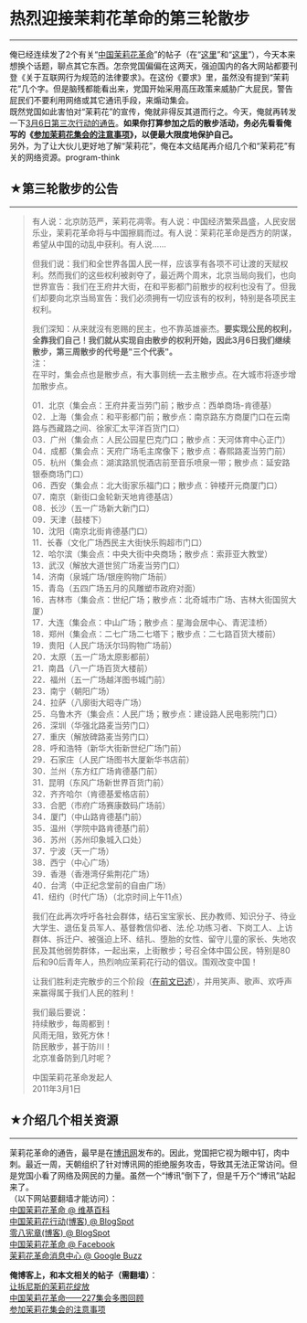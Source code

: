# 热烈迎接茉莉花革命的第三轮散步 

-----

 俺已经连续发了2个有关“[中国茉莉花革命](https://zh.wikipedia.org/wiki/%E4%B8%AD%E5%9C%8B%E8%8C%89%E8%8E%89%E8%8A%B1%E9%9D%A9%E5%91%BD)”的帖子（在“[这里](https://program-think.blogspot.com/2011/02/jasmine-revolution-227-notice.html)”和“[这里](https://program-think.blogspot.com/2011/03/jasmine-revolution-227-photo.html)”），今天本来想换个话题，聊点其它东西。怎奈党国偏偏在这两天，强迫国内的各大网站都要刊登《关于互联网行为规范的法律要求》。在这份《要求》里，虽然没有提到“茉莉花”几个字。但是脑残都能看出来，党国开始采用高压政策来威胁广大屁民，警告屁民们不要利用网络或其它通讯手段，来煽动集会。  
 既然党国如此害怕对“茉莉花”的宣传，俺就非得反其道而行之。今天，俺就再转发一下[3月6日第三次行动的通告](http://molihuaxingdong.blogspot.com/2011/02/201136.html)。**如果你打算参加之后的散步活动，务必先看看俺写的《[参加茉莉花集会的注意事项](https://program-think.blogspot.com/2011/03/jasmine-revolution-how-to.html)》，以便最大限度地保护自己。**  
 另外，为了让大伙儿更好地了解“茉莉花”，俺在本文结尾再介绍几个和“茉莉花”有关的网络资源。program-think  
   
   
 ## ★第三轮散步的公告
---------

  
 
> 有人说：北京防范严，茉莉花凋零。有人说：中国经济繁荣昌盛，人民安居乐业，茉莉花革命将与中国擦肩而过。有人说：茉莉花革命是西方的阴谋，希望从中国的动乱中获利。有人说……  
>    
>  但我们说：我们和全世界各国人民一样，应该享有各项不可让渡的天赋权利。然而我们的这些权利被剥夺了，最近两个周末，北京当局向我们，也向世界宣告：我们在王府井大街，在和平影都门前散步的权利也没有了。但我们却要向北京当局宣告：我们必须拥有一切应该有的权利，特别是各项民主权利。  
>    
>  我们深知：从来就沒有恩赐的民主，也不靠英雄豪杰。**要实现公民的权利，全靠我们自己！我们就从实现自由散步的权利开始，因此3月6日我们继续散步，第三周散步的代号是"三个代表"。**  
>  注：  
>  在平时，集会点也是散步点，有大事则统一去主散步点。在大城市将逐步增加散步点。  
>    
>  01．北京（集会点：王府井麦当劳门前；散步点：西单商场-肯德基）  
>  02．上海（集会点：和平影都门前；散步点：南京路东方商厦门口在云南路与西藏路之间、徐家汇太平洋百货门口）  
>  03．广州（集会点：人民公园星巴克门口；散步点：天河体育中心正门）  
>  04．成都（集会点：天府广场毛主席像下；散步点：春熙路麦当劳门前）  
>  05．杭州（集会点：湖滨路凯悦酒店前至音乐喷泉一带；散步点：延安路银泰商场门口）  
>  06．西安（集会点：北大街家乐福门口；散步点：钟楼开元商厦门口）  
>  07．南京（新街口金轮新天地肯德基店）  
>  08．长沙（五一广场新大新门口）  
>  09．天津（鼓楼下）  
>  10．沈阳（南京北街肯德基门口）  
>  11．长春（文化广场西民主大街快乐购超市门口）  
>  12．哈尔滨（集会点：中央大街中央商场；散步点：索菲亚大教堂）  
>  13．武汉（解放大道世贸广场麦当劳门口）  
>  14．济南（泉城广场/银座购物广场前）  
>  15．青岛（五四广场五月的风雕塑市政府对面）  
>  16．吉林市（集会点：世纪广场；散步点：北奇城市广场、吉林大街国贸大厦）  
>  17．大连（集会点：中山广场；散步点：星海会居中心、青泥洼桥）  
>  18．郑州（集会点：二七广场二七塔下；散步点：二七路百货大楼前）  
>  19．贵阳（人民广场沃尔玛购物广场前）  
>  20．太原（五一广场太原影都前）  
>  21．南昌（八一广场百货大楼前）  
>  22．福州（五一广场越洋图书城门前）  
>  23．南宁（朝阳广场）  
>  24．拉萨（八廓街大昭寺广场）  
>  25．乌鲁木齐（集会点：人民广场；散步点：建设路人民电影院门口）  
>  26．深圳（华强北路麦当劳门口）  
>  27．重庆（解放碑路麦当劳门口）  
>  28．呼和浩特（新华大街新世纪广场门前）  
>  29．石家庄（人民广场图书大厦新华书店前）  
>  30．兰州（东方红广场肯德基门前）  
>  31．昆明（东风广场新世界百货门前）  
>  32．齐齐哈尔（肯德基爱格店前）  
>  33．合肥（市府广场赛康数码广场前）  
>  34．厦门（中山路肯德基门前）  
>  35．温州（学院中路肯德基门前）  
>  36．苏州（苏州印象城入口处）  
>  37．宁波（天一广场）  
>  38．西宁（中心广场）  
>  39．香港（香港湾仔紫荆花广场）  
>  40．台湾（中正纪念堂前的自由广场）  
>  41．纽约（时代广场）（北京时间上午11点）  
>    
>  我们在此再次呼吁各社会群体，结石宝宝家长、民办教师、知识分子、待业大学生、退伍复员军人、基督教信仰者、法.伦.功练习者、下岗工人、上访群体、拆迁户、被强迫上环、结扎、堕胎的女性、留守儿童的家长、失地农民及其他弱势群体，一起出来，上街散步；号召全体中国公民，特别是80后和90后青年人，热烈响应茉莉花行动的倡议。围观改变中国！  
>    
>  让我们胜利走完散步的三个阶段（[在前文已述](http://molihuaxingdong.blogspot.com/2011/02/blog-post_28.html)），并用笑声、歌声、欢呼声来赢得属于我们人民的胜利！  
>    
>  我们最后要说：  
>  持续散步，每周都到！  
>  风雨无阻，致死方休！  
>  防民散步，甚于防川！  
>  北京准备防到几时呢？  
>    
>  中国茉莉花革命发起人  
>  2011年3月1日  
   
 ## ★介绍几个相关资源
---------

  
 茉莉花革命的通告，最早是在[博讯网](http://www.boxun.com/)发布的。因此，党国把它视为眼中钉，肉中刺。最近一周，天朝组织了针对博讯网的拒绝服务攻击，导致其无法正常访问。但是党国小看了网络及网民的力量。虽然一个“博讯”倒下了，但是千万个“博讯”站起来了。  
 （以下网站要翻墙才能访问）：  
 [中国茉莉花革命 @ 维基百科](https://zh.wikipedia.org/wiki/%E4%B8%AD%E5%9C%8B%E8%8C%89%E8%8E%89%E8%8A%B1%E9%9D%A9%E5%91%BD)  
 [中国茉莉花行动(博客) @ BlogSpot](http://molihuaxingdong.blogspot.com/)  
 [零八宪章(博客) @ BlogSpot](http://08charterbbs.blogspot.com/)  
 [中国茉莉花革命 @ Facebook](http://www.facebook.com/jasminerevolution.cn)  
 [茉莉花革命消息中心 @ Google Buzz](https://www.google.com/profiles/china.molihua#buzz)  
   
   
 **俺博客上，和本文相关的帖子（需翻墙）**：  
 [让拆尼斯的茉莉花绽放](https://program-think.blogspot.com/2011/02/jasmine-revolution-227-notice.html)  
 [中国茉莉花革命——227集会多图回顾](https://program-think.blogspot.com/2011/03/jasmine-revolution-227-photo.html)  
 [参加茉莉花集会的注意事项](https://program-think.blogspot.com/2011/03/jasmine-revolution-how-to.html) 